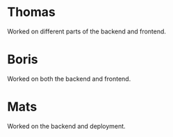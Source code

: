 # Thomas 
Worked on different parts of the backend and frontend. 

# Boris 
Worked on both the backend and frontend.

# Mats 
Worked on the backend and deployment.
